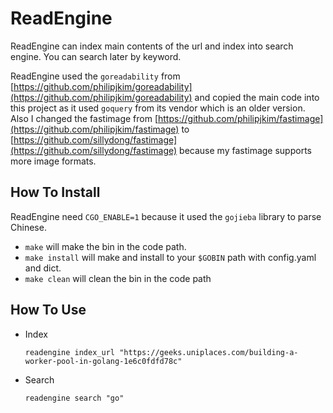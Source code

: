 ReadEngine
===

ReadEngine can index main contents of the url and index into search engine. You can search later by keyword.

ReadEngine used the `goreadability` from [https://github.com/philipjkim/goreadability](https://github.com/philipjkim/goreadability) and copied the main code into this project as it used `goquery` from its vendor which is an older version. Also I changed the fastimage from [https://github.com/philipjkim/fastimage](https://github.com/philipjkim/fastimage) to [https://github.com/sillydong/fastimage](https://github.com/sillydong/fastimage) because my fastimage supports more image formats.

## How To Install

ReadEngine need `CGO_ENABLE=1` because it used the `gojieba` library to parse Chinese.

- `make` will make the bin in the code path.
- `make install` will make and install to your `$GOBIN` path with config.yaml and dict.
- `make clean` will clean the bin in the code path

## How To Use
- Index
	```
	readengine index_url "https://geeks.uniplaces.com/building-a-worker-pool-in-golang-1e6c0fdfd78c"
	```
- Search
	```
	readengine search "go"
	```
